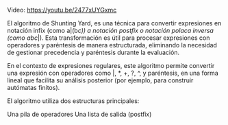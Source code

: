 Video: https://youtu.be/2477xUYGxmc 

El algoritmo de Shunting Yard, es una técnica para convertir expresiones en notación infix (como a|(b*c)) a notación postfix o notación polaca inversa (como abc*|). Esta transformación es útil para procesar expresiones con operadores y paréntesis de manera estructurada, eliminando la necesidad de gestionar precedencia y paréntesis durante la evaluación.

En el contexto de expresiones regulares, este algoritmo permite convertir una expresión con operadores como |, *, +, ?, ^, y paréntesis, en una forma lineal que facilita su análisis posterior (por ejemplo, para construir autómatas finitos).

El algoritmo utiliza dos estructuras principales:

Una pila de operadores
Una lista de salida (postfix)